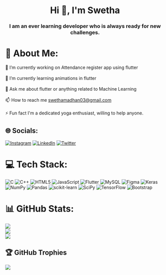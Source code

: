 <h1 align="center">Hi 👋, I'm Swetha</h1>
<h3 align="center">I am an ever learning developer who is always ready for new challenges.</h3>

# 💫 About Me:
🔭 I’m currently working on Attendance register app using flutter<br><br>🌱 I’m currently learning animations in flutter<br><br>💬 Ask me about flutter or anything related to Machine Learning <br><br>📫 How to reach me swethamadhan03@gmail.com<br><br>⚡ Fun fact I'm a dedicated yoga enthusiast, willing to help anyone.


## 🌐 Socials:
[![Instagram](https://img.shields.io/badge/Instagram-%23E4405F.svg?logo=Instagram&logoColor=white)](https://instagram.com/https://www.instagram.com/swetha__madhan/) [![LinkedIn](https://img.shields.io/badge/LinkedIn-%230077B5.svg?logo=linkedin&logoColor=white)](https://linkedin.com/in/https://www.linkedin.com/in/swetha-madhan-1aa420212/) [![Twitter](https://img.shields.io/badge/Twitter-%231DA1F2.svg?logo=Twitter&logoColor=white)](https://twitter.com/https://twitter.com/Swetha_Madhan_) 

# 💻 Tech Stack:
![C](https://img.shields.io/badge/c-%2300599C.svg?style=flat&logo=c&logoColor=white) ![C++](https://img.shields.io/badge/c++-%2300599C.svg?style=flat&logo=c%2B%2B&logoColor=white) ![HTML5](https://img.shields.io/badge/html5-%23E34F26.svg?style=flat&logo=html5&logoColor=white) ![JavaScript](https://img.shields.io/badge/javascript-%23323330.svg?style=flat&logo=javascript&logoColor=%23F7DF1E) ![Flutter](https://img.shields.io/badge/Flutter-%2302569B.svg?style=flat&logo=Flutter&logoColor=white) ![MySQL](https://img.shields.io/badge/mysql-%2300f.svg?style=flat&logo=mysql&logoColor=white) 	![Figma](https://img.shields.io/badge/figma-%23F24E1E.svg?style=flat&logo=figma&logoColor=white) ![Keras](https://img.shields.io/badge/Keras-%23D00000.svg?style=flat&logo=Keras&logoColor=white) ![NumPy](https://img.shields.io/badge/numpy-%23013243.svg?style=flat&logo=numpy&logoColor=white) ![Pandas](https://img.shields.io/badge/pandas-%23150458.svg?style=flat&logo=pandas&logoColor=white) ![scikit-learn](https://img.shields.io/badge/scikit--learn-%23F7931E.svg?style=flat&logo=scikit-learn&logoColor=white) ![SciPy](https://img.shields.io/badge/SciPy-%230C55A5.svg?style=flat&logo=scipy&logoColor=%white) ![TensorFlow](https://img.shields.io/badge/TensorFlow-%23FF6F00.svg?style=flat&logo=TensorFlow&logoColor=white) ![Bootstrap](https://img.shields.io/badge/bootstrap-%23563D7C.svg?style=flat&logo=bootstrap&logoColor=white)
# 📊 GitHub Stats:
![](https://github-readme-stats.vercel.app/api?username=Swetha&theme=dark&hide_border=false&include_all_commits=true&count_private=true)<br/>
![](https://github-readme-streak-stats.herokuapp.com/?user=Swetha&theme=dark&hide_border=false)<br/>
![](https://github-readme-stats.vercel.app/api/top-langs/?username=Swetha&theme=dark&hide_border=false&include_all_commits=true&count_private=true&layout=compact)

## 🏆 GitHub Trophies
![](https://github-profile-trophy.vercel.app/?username=Swetha&theme=dark&no-frame=false&no-bg=true&margin-w=4)




